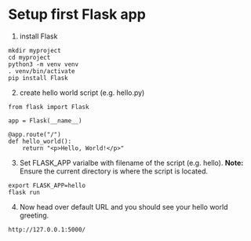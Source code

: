 # Setup first Flask app

1. install Flask

```
mkdir myproject
cd myproject
python3 -m venv venv
. venv/bin/activate
pip install Flask
```



2. create hello world script (e.g. hello.py)
```
from flask import Flask

app = Flask(__name__)

@app.route("/")
def hello_world():
    return "<p>Hello, World!</p>"

```

3. Set FLASK_APP varialbe with filename of the script (e.g. hello). **Note:** Ensure the current directory is where the script is located.  
```
export FLASK_APP=hello
flask run
```

4. Now head over default URL and you should see your hello world greeting.
```
http://127.0.0.1:5000/
```



